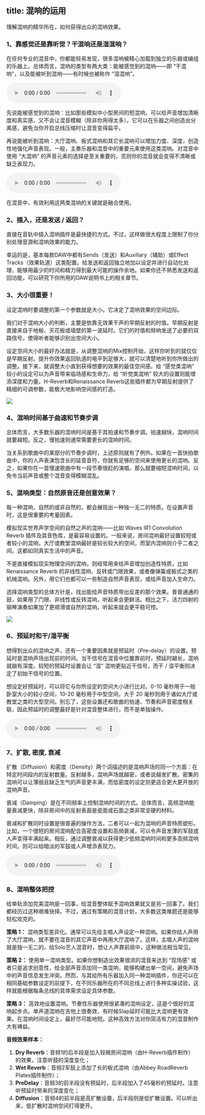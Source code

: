 title: 混响的运用
------------------------------------
<!-- zh-CN:+ -->
理解混响的精华所在，如何获得出众的混响效果。

### 1、靠感觉还是靠听觉？干混响还是湿混响？
在任何专业的混音中，你都能轻易发现，很多混响被精心加载到独立的乐器或编组的乐器上。总体而言，混响的类型有两大类：能被感觉到的混响——即 “干混响”，以及能被听到混响——有时候也被称作 “湿混响”。

<audio src="userdata/media/2021-01-14/v1-dry-reverb.mp3" preload="metadata" controls></audio>

先说能被感觉到的混响：比如那些模拟中小型房间的短混响，可以给声音增加清晰度和真实感，又不会让混音模糊（除非你用得太多）。它可以在乐器之间创造出分离感，避免当你开启总线压缩时让混音变得扁平。

再说能被听到混响：大厅混响、板式混响和其它长混响可以增加力度、深度，创造性地强化声音表现。一般，主奏乐器和混音中的重要元素使用这类混响。对混音中使用 “大混响” 的声音元素的选择是至关重要的，否则你的混音就会变得不清晰或缺乏表现力。

<audio src="userdata/media/2021-01-14/v1-wet-reverb.mp3" preload="metadata" controls></audio>

在混音中，有效利用这两类混响的关键就是融合使用。

### 2、插入，还是发送 / 返回？
直接在音轨中插入混响插件是最快捷的方式。不过，这样做很大程度上限制了你分别处理音源和混响效果的能力。

幸运的是，基本每款DAW中都有Sends（发送）和Auxiliary（辅助）或Effect Tracks（效果轨道）这类配置。给发送和返回独立地加以设定并进行自动化处理，能够用最少的时间和精力得到最大可能的操作余地。如果你还不熟悉发送和返回功能，可以研究下你所用的DAW说明书上的相关章节。

### 3、大小很重要！
设定混响时要调整的第一个参数就是大小。它决定了混响效果的空间边际。

我们对于混响大小的判断，主要是依靠无效果干声的早期反射的时值。早期反射是直接来自于地板、天花板或墙壁的第一波延时。它们的时值和频响发送了必要的双路信号，使得听者能够识别出空间大小。

设定空间大小的最好办法就是，从调整混响的Mix控制开始，这样你听到的就仅仅是早期反射。提升你效果返回轨道的电平到足够大，就可以清楚地听到你所做出的调整。接下来，就调整大小直到获得想要的效果的最佳空间感。给 “感觉类混响” 较小的设定可以为声音带来临场感和生命力，给 “听觉类混响” 较大的设置则能增添深度和力量。H-Reverb和Renaissance Reverb这些插件都为早期反射提供了精细的可调参数，能极大地影响空间感的打造。

![](userdata/images/2021-01-14/v2-1.jpg)

### 4、混响时间基于曲速和节奏步调
总体而言，大多数乐器的混响时间是基于其拍速和节奏步调。拍速越快，混响时间就要越短。反之，慢拍速则通常需要更长的混响时间。

当关系到歌曲中的某部分的节奏步调时，上述原则就有了例外。如果在一首快拍歌曲中，你的人声表演包含长的延音音符，你就有足够的空间来使用更长的混响。反之，如果你在一首慢速歌曲中有一段节奏很赶的演唱，那么就要缩短混响时间，以免令当前声音或整个混音变得模糊混乱。

### 5、混响类型：自然原音还是创意效果？
每一种混响，自然的或非自然的，都会展现出一种独一无二的特质。在设置声音时，这是很重要的考量因素。

模拟现实世界声学空间的自然之声的混响——比如 Waves IR1 Convolution Reverb 插件及其音色库，是最容易设置的。一般来说，房间混响最好设置较短或者较小的混响，大厅或教堂混响最好是较长较大的空间，而室内混响则介乎二者之间。这都如同真实生活中的声音。

不是直接模拟现实物理空间的混响，则经常用来给声音增加创造性特质，比如 Renaissance Reverb 的非线性混响、反转或门限效果，或者像弹簧或板式之类的机械混响。另外，用它们也都可以一些制造自然声音表现，或给声音加入生命力。

选择混响类型的总体方针是，找出能给声音特质带出反差的那个效果。普普通通的鼓，如果用了门限、非线性或反转混响，听起来会更鲜活。相比之下，活力四射的钢琴演奏如果加了更顺滑或自然的混响，听起来就会更平稳可控。

![](userdata/images/2021-01-14/v2-2.jpg)

### 6、预延时和干/湿平衡
想得到出众的混响之声，还有一个重要因素就是预延时（Pre-delay）的设置。预延时是混响声场出现前的时间。当干信号在混音中位置靠前时，预延时越长，混响就越有深度。较短的预延时设置会让 “湿” 混响更贴近干信号，而干 / 湿平衡则决定了初始干信号的位置。

想设定好预延时，可以将它与你所设定的空间大小进行比对。0-10 毫秒用于一般卧室大小的较小空间，10-20 毫秒用于中型空间，大于 20 毫秒则用于诸如大厅或教堂之类的大型空间。别忘了，这些设置还和歌曲的拍速、节奏和声音密度相关联，因此预延时的调整最好是针对混音整体进行，而不是单独操作。

<audio src="userdata/media/2021-01-14/v1-predelay.mp3" preload="metadata" controls></audio>

### 7、扩散, 密度, 衰减
扩散（Diffusion）和密度（Density）两个词描述的是混响声场的同一个方面：在特定时间段内的反射数量。反射越多，混响声场就越密，或者说越发扩散。密集的混响可以让薄弱且缺乏生气的声音更丰满，而低密度的设定则更适合更大更开放的混响声音。

衰减（Damping）是在不同频率上控制混响时间的方式。总体而言，高频混响能量衰减更快，除非房间中的反射表面是瓷面或石面之类非常坚硬的材料。

衰减和扩散同时设置是很普遍的操作方法，二者可以一起为混响的声音特质塑形。比如，一个很短的房间混响配合高密度设置和高频衰减，可以令声音发薄的军鼓或人声变得丰满起来。相反，通过调整衰减以获得更少低频混响时间和更多高频混响时间，则可以给暗淡的军鼓或人声增添表现力。

<audio src="userdata/media/2021-01-14/v1-diffusion.mp3" preload="metadata" controls></audio>

### 8、混响整体把控
给单轨添加完美混响是一回事，给混音整体赋予混响效果就又是另一回事了。我们都经历过这种艰难抉择。不过，通过有策略的混音计划，大多数这类难题还是能够轻松攻克的。

**策略 1：** 混响类型差异化。通常可以先给主唱人声设定一种混响。如果你给人声用了大厅混响，就不要在混音的其它声音中再用大厅混响了。这样，主唱人声的混响就是独一无二的。给Solo艺人混音时，想让人声靠前居中，这种做法相当常见。

**策略 2：** 使用单一混响类型。如果你想制造出效果很浓的混音来达到 “现场感” 或者只是追求创意性，给全部声音添加同一类混响，能够构建出单一空间，避免声场中的声音信息发生冲突。然而，与其给所有乐器加入同一种混响插件，你还可以在相同基础参数设定的前提下，在不同乐器所在的不同总线上进行多种实操试验，这样就能根据每条总线的具体需求设定具体参数。

**策略 3：** 高效地设置混响。节奏性乐器使用很紧凑的混响设定，这是个很好的混响起步点。单声道混响在吉他上很奏效，有时候Slap延时可能比大混响更有效果。在混响时间设定上，最好尽可能地短。这种高效方法对你简洁有力的混音制作大有裨益。

**音频效果样本：**
1. **Dry Reverb**：音频1的后半段是加入轻微房间混响（由H-Reverb插件制作）的效果，注意听鼓的深度变化；
2. **Wet Reverb**：音频2军鼓上添加了长的板式混响（由Abbey RoadReverb Plates插件制作）；
3. **PreDelay**：音频3的前半段没有预延时，后半段加入了45毫秒的预延时。注意听预延时带来的深度变化；
4. **Diffusion**：音频4的前半段是高扩散设置，后半段则是低扩散设置。可以听出来，低扩散时混响空间打得更开。
<!-- zh-CN:- -->
